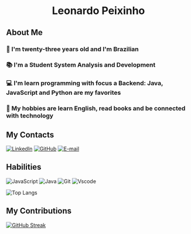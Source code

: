 

# <center>Leonardo Peixinho
## **About Me**
### 💬 I'm twenty-three years old and I'm Brazilian
### 📚 I'm a Student System Analysis and Development 
### 💻 I'm learn programming with focus a Backend: Java, JavaScript and Python are my favorites
### 🤩 My hobbies are learn English, read books and be connected with technology

## **My Contacts** 


[![LinkedIn](https://img.shields.io/badge/LinkedIn-0077B5?style=for-the-badge&logo=linkedin&logoColor=white)](www.linkedin.com/in/leonardo-oliveira-peixinho-325954258)                              [![GitHub](https://img.shields.io/badge/GitHub-100000?style=for-the-badge&logo=github&logoColor=white)](https://github.com/LeoPeixinho) 
[![E-mail](https://img.shields.io/badge/-Email-000?style=for-the-badge&logo=microsoft-outlook&logoColor=007BFF)](mailto:Leonardooliveirap@outlook.com) 


## **Habilities** 

![JavaScript](https://img.shields.io/badge/JavaScript-F7DF1E?style=for-the-badge&logo=javascript&logoColor=black)
![Java](https://img.shields.io/badge/java-%23ED8B00.svg?style=for-the-badge&logo=openjdk&logoColor=white)
![Git](https://img.shields.io/badge/GIT-E44C30?style=for-the-badge&logo=git&logoColor=white)
![Vscode](https://img.shields.io/badge/Vscode-007ACC?style=for-the-badge&logo=visual-studio-code&logoColor=white)


![Top Langs](https://github-readme-stats-git-masterrstaa-rickstaa.vercel.app/api/top-langs/?username=LeoPeixinho&layout=compact&bg_color=000&border_color=30A3DC&title_color=E94D5F&text_color=FFF)


## **My Contributions** 
[![GitHub Streak](https://streak-stats.demolab.com?user=LeoPeixinho&theme=gotham&border_radius=5&date_format=M%20j%5B%2C%20Y%5D&card_width=490)](https://git.io/streak-stats)

